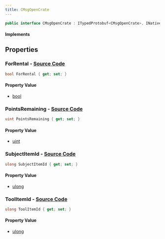 ```yaml
---
title: CMsgOpenCrate
---
```


```csharp
public interface CMsgOpenCrate : ITypedProtobuf<CMsgOpenCrate>, INativeHandle
```

#### Implements

## Properties

### **ForRental** - [Source Code](https://github.com/swiftly-solution/swiftlys2/blob/main/managed/src/SwiftlyS2.Generated/Protobufs/Interfaces/CMsgOpenCrate.cs#L19)

```csharp
bool ForRental { get; set; }
```

#### Property Value

- [bool](https://learn.microsoft.com/dotnet/api/system.boolean)

### **PointsRemaining** - [Source Code](https://github.com/swiftly-solution/swiftlys2/blob/main/managed/src/SwiftlyS2.Generated/Protobufs/Interfaces/CMsgOpenCrate.cs#L22)

```csharp
uint PointsRemaining { get; set; }
```

#### Property Value

- [uint](https://learn.microsoft.com/dotnet/api/system.uint32)

### **SubjectItemId** - [Source Code](https://github.com/swiftly-solution/swiftlys2/blob/main/managed/src/SwiftlyS2.Generated/Protobufs/Interfaces/CMsgOpenCrate.cs#L16)

```csharp
ulong SubjectItemId { get; set; }
```

#### Property Value

- [ulong](https://learn.microsoft.com/dotnet/api/system.uint64)

### **ToolItemId** - [Source Code](https://github.com/swiftly-solution/swiftlys2/blob/main/managed/src/SwiftlyS2.Generated/Protobufs/Interfaces/CMsgOpenCrate.cs#L13)

```csharp
ulong ToolItemId { get; set; }
```

#### Property Value

- [ulong](https://learn.microsoft.com/dotnet/api/system.uint64)

